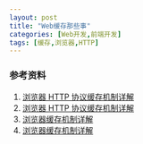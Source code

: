 ```yaml
---
layout: post
title: "Web缓存那些事"
categories: [Web开发,前端开发]
tags: [缓存,浏览器,HTTP]
---
```









### 参考资料

1. [浏览器 HTTP 协议缓存机制详解](https://my.oschina.net/leejun2005/blog/369148)
2. [浏览器 HTTP 协议缓存机制详解](http://www.cnblogs.com/520yang/articles/4807408.html)
3. [浏览器缓存机制详解](http://mangguo.org/browser-cache-mechanism-detailed/)
4. [浏览器缓存机制详解](http://www.cnblogs.com/roucheng/p/llqhuancun.html)


